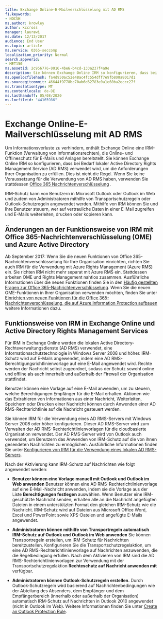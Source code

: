 ```yaml
---
title: Exchange Online-E-Mailverschlüsselung mit AD RMS
f1.keywords:
- NOCSH
ms.author: krowley
author: kccross
manager: laurawi
ms.date: 12/13/2017
audience: End User
ms.topic: article
ms.service: O365-seccomp
localization_priority: Normal
search.appverid:
- MET150
ms.assetid: 2c956776-0016-4be6-b4cd-133a237f4a9e
description: Sie können Exchange Online IRM so konfigurieren, dass bei Bedarf lokaler Active Directory Rights Management Service (AD RMS) verwendet wird, um die Anforderungen Ihrer Organisation zu erfüllen. Dies ist nicht die Regel. Wenn Sie keine Voraussetzung für die Verwendung von AD RMS haben, verwenden Sie stattdessen die Office-Nachrichtenverschlüsselung.
ms.openlocfilehash: fa4d950ac52e48ac4fc554dff7e9fb800a8017d1
ms.sourcegitcommit: 46644f9778bc70ab6d62783e0a1e60ba2eccc27f
ms.translationtype: MT
ms.contentlocale: de-DE
ms.lasthandoff: 05/08/2020
ms.locfileid: "44165986"
---
```

# <a name="exchange-online-mail-encryption-with-ad-rms"></a>Exchange Online-E-Mailverschlüsselung mit AD RMS

Um Informationsverluste zu verhindern, enthält Exchange Online eine IRM-Funktion (Verwaltung von Informationsrechten), die Online- und Offlineschutz für E-Mails und Anlagen bereitstellt. Sie können Exchange Online IRM so konfigurieren, dass bei Bedarf lokaler Active Directory Rights Management Service (AD RMS) verwendet wird, um die Anforderungen Ihrer Organisation zu erfüllen. Dies ist nicht die Regel. Wenn Sie keine Voraussetzung für die Verwendung von AD RMS haben, verwenden Sie stattdessen [Office 365 Nachrichtenverschlüsselung](ome.md) . 

IRM-Schutz kann von Benutzern in Microsoft Outlook oder Outlook im Web und zudem von Administratoren mithilfe von Transportschutzregeln oder Outlook-Schutzregeln angewendet werden. Mithilfe von IRM können Sie und Ihre Benutzer steuern, wer auf vertrauliche Daten in einer E-Mail zugreifen und E-Mails weiterleiten, drucken oder kopieren kann.
  
## <a name="changes-to-how-irm-works-with-office-365-message-encryption-ome-and-azure-active-directory"></a>Änderungen an der Funktionsweise von IRM mit Office 365-Nachrichtenverschlüsselung (OME) und Azure Active Directory

Ab September 2017: Wenn Sie die neuen Funktionen von Office 365-Nachrichtenverschlüsselung für Ihre Organisation einrichten, richten Sie auch IRM für die Verwendung mit Azure Rights Management (Azure RMS) ein. Sie richten IRM nicht mehr separat mit Azure RMS ein. Stattdessen arbeiten OME und Rights Management nahtlos zusammen. Ausführliche Informationen über die neuen Funktionen finden Sie in den [Häufig gestellten Fragen zur Office 365-Nachrichtenverschlüsselung](https://docs.microsoft.com/microsoft-365/compliance/ome-faq). Wenn Sie die neuen OME-Funktionen in Ihrer Organisation verwenden möchten, finden Sie unter [Einrichten von neuen Funktionen für die Office 365-Nachrichtenverschlüsselung, die auf Azure Information Protection aufbauen](https://docs.microsoft.com/microsoft-365/compliance/set-up-new-message-encryption-capabilities) weitere Informationen dazu.
  
## <a name="how-irm-works-with-exchange-online-and-active-directory-rights-management-services"></a>Funktionsweise von IRM in Exchange Online und Active Directory Rights Management Services

Für IRM in Exchange Online werden die lokalen Active Directory-Rechteverwaltungsdienste (AD RMS) verwendet, eine Informationsschutztechnologie in Windows Server 2008 und höher. IRM-Schutz wird auf E-Mails angewendet, indem eine AD RMS-Berechtigungsrichtlinienvorlage auf eine E-Mail angewendet wird. Rechte werden der Nachricht selbst zugeordnet, sodass der Schutz sowohl online und offline als auch innerhalb und außerhalb der Firewall der Organisation stattfindet.
  
Benutzer können eine Vorlage auf eine E-Mail anwenden, um zu steuern, welche Berechtigungen Empfänger für die E-Mail erhalten. Aktionen wie das Extrahieren von Informationen aus einer Nachricht, Weiterleiten, Speichern oder Drucken einer Nachricht können durch Anwenden einer AD RMS-Rechterichtlinie auf die Nachricht gesteuert werden.
  
Sie können IRM für die Verwendung eines AD RMS-Servers mit Windows Server 2008 oder höher konfigurieren. Dieser AD RMS-Server wird zum Verwalten der AD RMS-Rechterichtlinienvorlagen für die cloudbasierte Organisation verwendet. Der AD RMS-Server wird von Outlook auch verwendet, um Benutzern das Anwenden von IRM-Schutz auf die von ihnen gesendeten Nachrichten zu ermöglichen. Ausführliche Informationen finden Sie unter [Konfigurieren von IRM für die Verwendung eines lokalen AD RMS-Servers](configure-irm-to-use-an-on-premises-ad-rms-server.md). 
  
Nach der Aktivierung kann IRM-Schutz auf Nachrichten wie folgt angewendet werden:
  
- **Benutzer können eine Vorlage manuell mit Outlook und Outlook im Web anwenden** Benutzer können eine AD RMS-Rechterichtlinienvorlage auf eine E-Mail-Nachricht anwenden, indem sie die Vorlage aus der Liste **Berechtigungen festlegen** auswählen. Wenn Benutzer eine IRM-geschützte Nachricht senden, erhalten alle an die Nachricht angefügten Dateien in einem unterstützten Format den gleichen IRM-Schutz wie die Nachricht. IRM-Schutz wird auf Dateien aus Microsoft Office Word, Excel und PowerPoint sowie XPS-Dateien und angefügte E-Mails angewendet. 
    
- **Administratoren können mithilfe von Transportregeln automatisch IRM-Schutz auf Outlook und Outlook im Web anwenden** Sie können Transportregeln erstellen, um IRM-Schutz für Nachrichten bereitzustellen. Konfigurieren Sie die Transportschutzregelaktion, um eine AD RMS-Rechterichtlinienvorlage auf Nachrichten anzuwenden, die die Regelbedingung erfüllen. Nach dem Aktivieren von IRM sind die AD RMS-Rechterichtlinienvorlagen zur Verwendung mit der Transportschutzregelaktion **Rechteschutz auf Nachricht anwenden mit** verfügbar.
    
- **Administratoren können Outlook-Schutzregeln erstellen.** Durch Outlook-Schutzregeln wird basierend auf Nachrichtenbedingungen wie der Abteilung des Absenders, dem Empfänger und dem Empfängerbereich (innerhalb oder außerhalb der Organisation) automatisch IRM-Schutz auf Nachrichten in Outlook 2010 angewendet (nicht in Outlook im Web). Weitere Informationen finden Sie unter [Create an Outlook Protection Rule](https://technet.microsoft.com/library/da64750d-faaf-44de-ad8c-888eba7fbdbf.aspx).
    

